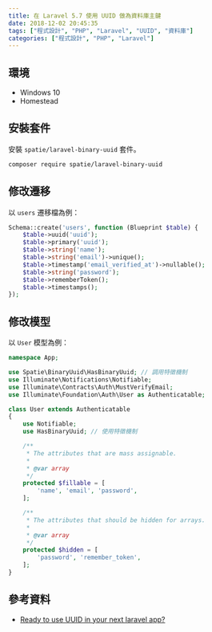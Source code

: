 ```yaml
---
title: 在 Laravel 5.7 使用 UUID 做為資料庫主鍵
date: 2018-12-02 20:45:35
tags: ["程式設計", "PHP", "Laravel", "UUID", "資料庫"]
categories: ["程式設計", "PHP", "Laravel"]
---
```


## 環境

- Windows 10
- Homestead

## 安裝套件

安裝 `spatie/laravel-binary-uuid` 套件。

```bash
composer require spatie/laravel-binary-uuid
```

## 修改遷移

以 `users` 遷移檔為例：

```php
Schema::create('users', function (Blueprint $table) {
    $table->uuid('uuid');
    $table->primary('uuid');
    $table->string('name');
    $table->string('email')->unique();
    $table->timestamp('email_verified_at')->nullable();
    $table->string('password');
    $table->rememberToken();
    $table->timestamps();
});
```

## 修改模型

以 `User` 模型為例：

```php
namespace App;

use Spatie\BinaryUuid\HasBinaryUuid; // 調用特徵機制
use Illuminate\Notifications\Notifiable;
use Illuminate\Contracts\Auth\MustVerifyEmail;
use Illuminate\Foundation\Auth\User as Authenticatable;

class User extends Authenticatable
{
    use Notifiable;
    use HasBinaryUuid; // 使用特徵機制

    /**
     * The attributes that are mass assignable.
     *
     * @var array
     */
    protected $fillable = [
        'name', 'email', 'password',
    ];

    /**
     * The attributes that should be hidden for arrays.
     *
     * @var array
     */
    protected $hidden = [
        'password', 'remember_token',
    ];
}
```

## 參考資料

- [Ready to use UUID in your next laravel app?](https://www.qcode.in/ready-to-use-uuid-in-your-next-laravel-app/)
